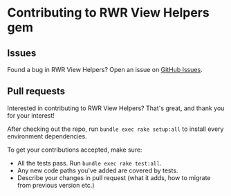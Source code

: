 # Contributing to RWR View Helpers gem

## Issues

Found a bug in RWR View Helpers? Open an issue on [GitHub Issues](https://github.com/netguru/rwr-view_helpers/issues).

## Pull requests

Interested in contributing to RWR View Helpers? That's great, and thank you for your interest!

After checking out the repo, run `bundle exec rake setup:all` to install every environment dependencies.

To get your contributions accepted, make sure:

* All the tests pass. Run `bundle exec rake test:all`.
* Any new code paths you've added are covered by tests.
* Describe your changes in pull request (what it adds, how to migrate from previous version etc.)

